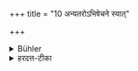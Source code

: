 +++
title = "10 अन्यतरोऽभिषेचने स्यात्"

+++

<details><summary>Bühler</summary>

10. One of them shall be employed in pouring water (over the guest, the other in washing his feet).
</details>

<details><summary>हरदत्त-टीका</summary>

## सूत्रम्
अन्यतरोऽभिषेचने स्यात् ॥ १० ॥  
### प्रस्तावः
अत्र विशेषः—
### टिप्पनी
अभिषेचनं करकादिना जलावसेकः । तमेकः कुर्यात् । इतरः प्रक्षालनम् ॥ १०॥
</details>
